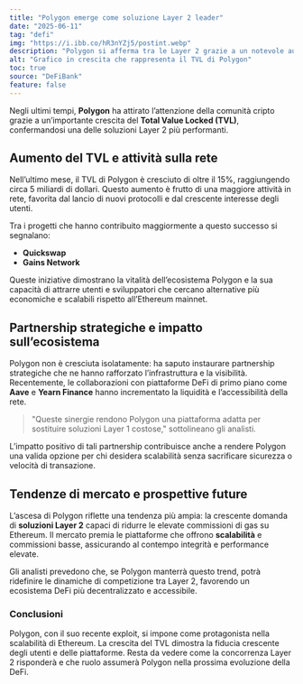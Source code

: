 ```yaml
---
title: "Polygon emerge come soluzione Layer 2 leader"
date: "2025-06-11"
tag: "defi"
img: "https://i.ibb.co/hR3nYZj5/postint.webp"
description: "Polygon si afferma tra le Layer 2 grazie a un notevole aumento del TVL"
alt: "Grafico in crescita che rappresenta il TVL di Polygon"
toc: true
source: "DeFiBank"
feature: false
---
```


Negli ultimi tempi, **Polygon** ha attirato l’attenzione della comunità cripto grazie a un’importante crescita del **Total Value Locked (TVL)**, confermandosi una delle soluzioni Layer 2 più performanti.

## Aumento del TVL e attività sulla rete

Nell’ultimo mese, il TVL di Polygon è cresciuto di oltre il 15%, raggiungendo circa 5 miliardi di dollari. Questo aumento è frutto di una maggiore attività in rete, favorita dal lancio di nuovi protocolli e dal crescente interesse degli utenti.

Tra i progetti che hanno contribuito maggiormente a questo successo si segnalano:

- **Quickswap**
- **Gains Network**

Queste iniziative dimostrano la vitalità dell’ecosistema Polygon e la sua capacità di attrarre utenti e sviluppatori che cercano alternative più economiche e scalabili rispetto all’Ethereum mainnet.

## Partnership strategiche e impatto sull’ecosistema

Polygon non è cresciuta isolatamente: ha saputo instaurare partnership strategiche che ne hanno rafforzato l’infrastruttura e la visibilità. Recentemente, le collaborazioni con piattaforme DeFi di primo piano come **Aave** e **Yearn Finance** hanno incrementato la liquidità e l’accessibilità della rete.

> "Queste sinergie rendono Polygon una piattaforma adatta per sostituire soluzioni Layer 1 costose," sottolineano gli analisti.

L’impatto positivo di tali partnership contribuisce anche a rendere Polygon una valida opzione per chi desidera scalabilità senza sacrificare sicurezza o velocità di transazione.

## Tendenze di mercato e prospettive future

L’ascesa di Polygon riflette una tendenza più ampia: la crescente domanda di **soluzioni Layer 2** capaci di ridurre le elevate commissioni di gas su Ethereum. Il mercato premia le piattaforme che offrono **scalabilità** e commissioni basse, assicurando al contempo integrità e performance elevate.

Gli analisti prevedono che, se Polygon manterrà questo trend, potrà ridefinire le dinamiche di competizione tra Layer 2, favorendo un ecosistema DeFi più decentralizzato e accessibile.

### Conclusioni

Polygon, con il suo recente exploit, si impone come protagonista nella scalabilità di Ethereum. La crescita del TVL dimostra la fiducia crescente degli utenti e delle piattaforme. Resta da vedere come la concorrenza Layer 2 risponderà e che ruolo assumerà Polygon nella prossima evoluzione della DeFi.